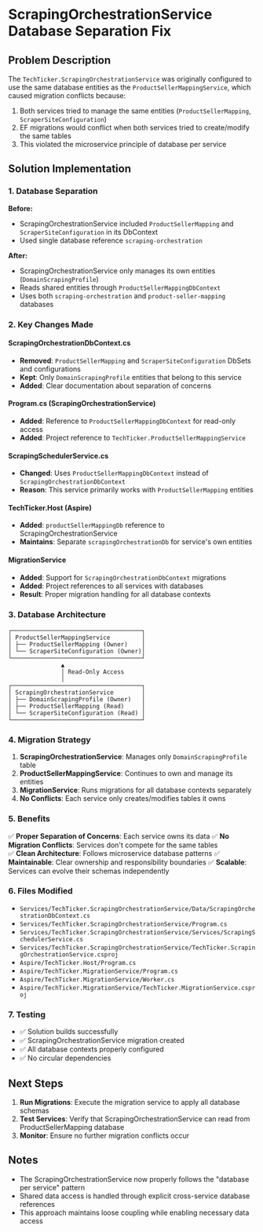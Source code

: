 # ScrapingOrchestrationService Database Separation Fix

## Problem Description

The `TechTicker.ScrapingOrchestrationService` was originally configured to use the same database entities as the `ProductSellerMappingService`, which caused migration conflicts because:

1. Both services tried to manage the same entities (`ProductSellerMapping`, `ScraperSiteConfiguration`)
2. EF migrations would conflict when both services tried to create/modify the same tables
3. This violated the microservice principle of database per service

## Solution Implementation

### 1. Database Separation

**Before:**
- ScrapingOrchestrationService included `ProductSellerMapping` and `ScraperSiteConfiguration` in its DbContext
- Used single database reference `scraping-orchestration`

**After:**
- ScrapingOrchestrationService only manages its own entities (`DomainScrapingProfile`)
- Reads shared entities through `ProductSellerMappingDbContext`
- Uses both `scraping-orchestration` and `product-seller-mapping` databases

### 2. Key Changes Made

#### ScrapingOrchestrationDbContext.cs
- **Removed**: `ProductSellerMapping` and `ScraperSiteConfiguration` DbSets and configurations
- **Kept**: Only `DomainScrapingProfile` entities that belong to this service
- **Added**: Clear documentation about separation of concerns

#### Program.cs (ScrapingOrchestrationService)
- **Added**: Reference to `ProductSellerMappingDbContext` for read-only access
- **Added**: Project reference to `TechTicker.ProductSellerMappingService`

#### ScrapingSchedulerService.cs
- **Changed**: Uses `ProductSellerMappingDbContext` instead of `ScrapingOrchestrationDbContext`
- **Reason**: This service primarily works with `ProductSellerMapping` entities

#### TechTicker.Host (Aspire)
- **Added**: `productSellerMappingDb` reference to ScrapingOrchestrationService
- **Maintains**: Separate `scrapingOrchestrationDb` for service's own entities

#### MigrationService
- **Added**: Support for `ScrapingOrchestrationDbContext` migrations
- **Added**: Project references to all services with databases
- **Result**: Proper migration handling for all database contexts

### 3. Database Architecture

```
┌─────────────────────────────────────┐
│ ProductSellerMappingService         │
│ ├── ProductSellerMapping (Owner)    │
│ └── ScraperSiteConfiguration (Owner)│
└─────────────────────────────────────┘
               ▲
               │ Read-Only Access
               │
┌─────────────────────────────────────┐
│ ScrapingOrchestrationService        │
│ ├── DomainScrapingProfile (Owner)   │
│ ├── ProductSellerMapping (Read)     │
│ └── ScraperSiteConfiguration (Read) │
└─────────────────────────────────────┘
```

### 4. Migration Strategy

1. **ScrapingOrchestrationService**: Manages only `DomainScrapingProfile` table
2. **ProductSellerMappingService**: Continues to own and manage its entities
3. **MigrationService**: Runs migrations for all database contexts separately
4. **No Conflicts**: Each service only creates/modifies tables it owns

### 5. Benefits

✅ **Proper Separation of Concerns**: Each service owns its data
✅ **No Migration Conflicts**: Services don't compete for the same tables  
✅ **Clean Architecture**: Follows microservice database patterns
✅ **Maintainable**: Clear ownership and responsibility boundaries
✅ **Scalable**: Services can evolve their schemas independently

### 6. Files Modified

- `Services/TechTicker.ScrapingOrchestrationService/Data/ScrapingOrchestrationDbContext.cs`
- `Services/TechTicker.ScrapingOrchestrationService/Program.cs`
- `Services/TechTicker.ScrapingOrchestrationService/Services/ScrapingSchedulerService.cs`
- `Services/TechTicker.ScrapingOrchestrationService/TechTicker.ScrapingOrchestrationService.csproj`
- `Aspire/TechTicker.Host/Program.cs`
- `Aspire/TechTicker.MigrationService/Program.cs`
- `Aspire/TechTicker.MigrationService/Worker.cs`
- `Aspire/TechTicker.MigrationService/TechTicker.MigrationService.csproj`

### 7. Testing

- ✅ Solution builds successfully
- ✅ ScrapingOrchestrationService migration created
- ✅ All database contexts properly configured
- ✅ No circular dependencies

## Next Steps

1. **Run Migrations**: Execute the migration service to apply all database schemas
2. **Test Services**: Verify that ScrapingOrchestrationService can read from ProductSellerMapping database
3. **Monitor**: Ensure no further migration conflicts occur

## Notes

- The ScrapingOrchestrationService now properly follows the "database per service" pattern
- Shared data access is handled through explicit cross-service database references
- This approach maintains loose coupling while enabling necessary data access
